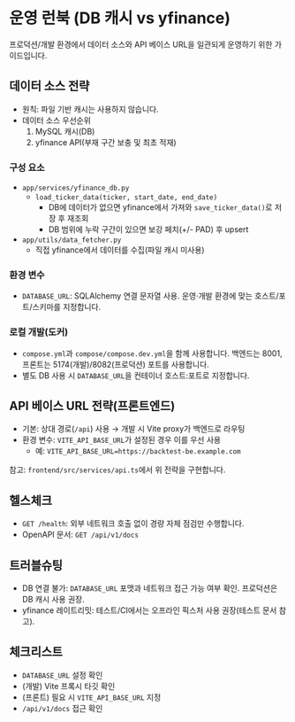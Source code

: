 # 운영 런북 (DB 캐시 vs yfinance)

프로덕션/개발 환경에서 데이터 소스와 API 베이스 URL을 일관되게 운영하기 위한 가이드입니다.

## 데이터 소스 전략

- 원칙: 파일 기반 캐시는 사용하지 않습니다.
- 데이터 소스 우선순위
  1) MySQL 캐시(DB)
  2) yfinance API(부재 구간 보충 및 최초 적재)

### 구성 요소
- `app/services/yfinance_db.py`
  - `load_ticker_data(ticker, start_date, end_date)`
    - DB에 데이터가 없으면 yfinance에서 가져와 `save_ticker_data()`로 저장 후 재조회
    - DB 범위에 누락 구간이 있으면 보강 페치(+/- PAD) 후 upsert
- `app/utils/data_fetcher.py`
  - 직접 yfinance에서 데이터를 수집(파일 캐시 미사용)

### 환경 변수
- `DATABASE_URL`: SQLAlchemy 연결 문자열 사용. 운영·개발 환경에 맞는 호스트/포트/스키마를 지정합니다.

### 로컬 개발(도커)
- `compose.yml`과 `compose/compose.dev.yml`을 함께 사용합니다. 백엔드는 8001, 프론트는 5174(개발)/8082(프로덕션) 포트를 사용합니다.
- 별도 DB 사용 시 `DATABASE_URL`을 컨테이너 호스트:포트로 지정합니다.

## API 베이스 URL 전략(프론트엔드)

- 기본: 상대 경로(`/api`) 사용 → 개발 시 Vite proxy가 백엔드로 라우팅
- 환경 변수: `VITE_API_BASE_URL`가 설정된 경우 이를 우선 사용
  - 예: `VITE_API_BASE_URL=https://backtest-be.example.com`

참고: `frontend/src/services/api.ts`에서 위 전략을 구현합니다.

## 헬스체크

- `GET /health`: 외부 네트워크 호출 없이 경량 자체 점검만 수행합니다.
- OpenAPI 문서: `GET /api/v1/docs`

## 트러블슈팅

- DB 연결 불가: `DATABASE_URL` 포맷과 네트워크 접근 가능 여부 확인. 프로덕션은 DB 캐시 사용 권장.
- yfinance 레이트리밋: 테스트/CI에서는 오프라인 픽스처 사용 권장(테스트 문서 참고).

## 체크리스트
- `DATABASE_URL` 설정 확인
- (개발) Vite 프록시 타깃 확인
- (프론트) 필요 시 `VITE_API_BASE_URL` 지정
- `/api/v1/docs` 접근 확인

